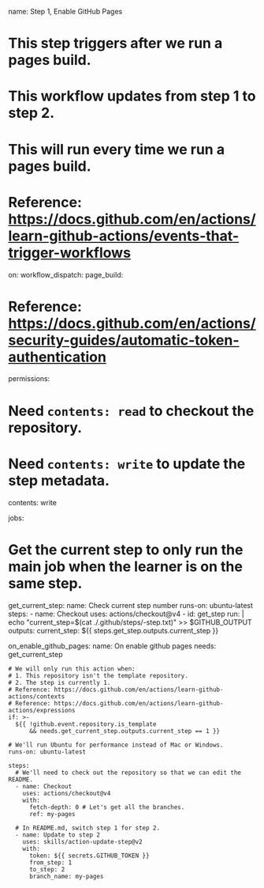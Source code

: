
name: Step 1, Enable GitHub Pages

# This step triggers after we run a pages build.
# This workflow updates from step 1 to step 2.

# This will run every time we run a pages build.
# Reference: https://docs.github.com/en/actions/learn-github-actions/events-that-trigger-workflows
on:
  workflow_dispatch:
  page_build:

# Reference: https://docs.github.com/en/actions/security-guides/automatic-token-authentication
permissions:
  # Need `contents: read` to checkout the repository.
  # Need `contents: write` to update the step metadata.
  contents: write

jobs:
  # Get the current step to only run the main job when the learner is on the same step.
  get_current_step:
    name: Check current step number
    runs-on: ubuntu-latest
    steps:
      - name: Checkout
        uses: actions/checkout@v4
      - id: get_step
        run: |
          echo "current_step=$(cat ./.github/steps/-step.txt)" >> $GITHUB_OUTPUT
    outputs:
      current_step: ${{ steps.get_step.outputs.current_step }}

  on_enable_github_pages:
    name: On enable github pages
    needs: get_current_step

    # We will only run this action when:
    # 1. This repository isn't the template repository.
    # 2. The step is currently 1.
    # Reference: https://docs.github.com/en/actions/learn-github-actions/contexts
    # Reference: https://docs.github.com/en/actions/learn-github-actions/expressions
    if: >-
      ${{ !github.event.repository.is_template
          && needs.get_current_step.outputs.current_step == 1 }}

    # We'll run Ubuntu for performance instead of Mac or Windows.
    runs-on: ubuntu-latest

    steps:
      # We'll need to check out the repository so that we can edit the README.
      - name: Checkout
        uses: actions/checkout@v4
        with:
          fetch-depth: 0 # Let's get all the branches.
          ref: my-pages

      # In README.md, switch step 1 for step 2.
      - name: Update to step 2
        uses: skills/action-update-step@v2
        with:
          token: ${{ secrets.GITHUB_TOKEN }}
          from_step: 1
          to_step: 2
          branch_name: my-pages
